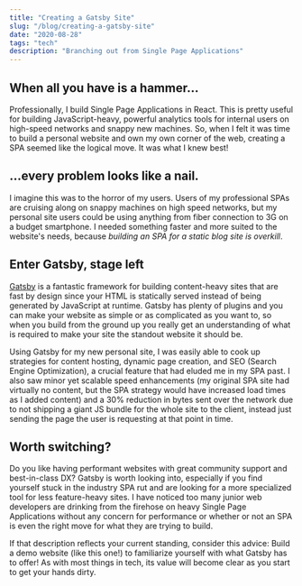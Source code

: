 ```yaml
---
title: "Creating a Gatsby Site"
slug: "/blog/creating-a-gatsby-site"
date: "2020-08-28"
tags: "tech"
description: "Branching out from Single Page Applications"
---
```


## When all you have is a hammer...

Professionally, I build Single Page Applications in React. This is pretty useful for building JavaScript-heavy, powerful analytics tools for internal users on high-speed networks and snappy new machines. So, when I felt it was time to build a personal website and own my own corner of the web, creating a SPA seemed like the logical move. It was what I knew best!

## ...every problem looks like a nail.

I imagine this was to the horror of my users. Users of my professional SPAs are cruising along on snappy machines on high speed networks, but my personal site users could be using anything from fiber connection to 3G on a budget smartphone. I needed something faster and more suited to the website's needs, because _building an SPA for a static blog site is overkill_.

## Enter Gatsby, stage left

[Gatsby](https://www.gatsbyjs.com/) is a fantastic framework for building content-heavy sites that are fast by design since your HTML is statically served instead of being generated by JavaScript at runtime. Gatsby has plenty of plugins and you can make your website as simple or as complicated as you want to, so when you build from the ground up you really get an understanding of what is required to make your site the standout website it should be.

Using Gatsby for my new personal site, I was easily able to cook up strategies for content hosting, dynamic page creation, and SEO (Search Engine Optimization), a crucial feature that had eluded me in my SPA past. I also saw minor yet scalable speed enhancements (my original SPA site had virtually no content, but the SPA strategy would have increased load times as I added content) and a 30% reduction in bytes sent over the network due to not shipping a giant JS bundle for the whole site to the client, instead just sending the page the user is requesting at that point in time.

## Worth switching?

Do you like having performant websites with great community support and best-in-class DX? Gatsby is worth looking into, especially if you find yourself stuck in the industry SPA rut and are looking for a more specialized tool for less feature-heavy sites. I have noticed too many junior web developers are drinking from the firehose on heavy Single Page Applications without any concern for performance or whether or not an SPA is even the right move for what they are trying to build.

If that description reflects your current standing, consider this advice: Build a demo website (like this one!) to familiarize yourself with what Gatsby has to offer! As with most things in tech, its value will become clear as you start to get your hands dirty.
